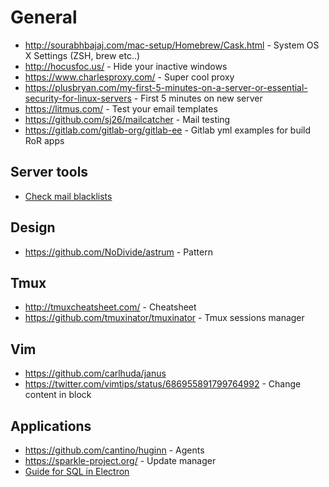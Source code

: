 # General

* http://sourabhbajaj.com/mac-setup/Homebrew/Cask.html - System OS X Settings (ZSH, brew etc..)
* http://hocusfoc.us/ - Hide your inactive windows
* https://www.charlesproxy.com/ - Super cool proxy
* https://plusbryan.com/my-first-5-minutes-on-a-server-or-essential-security-for-linux-servers - First 5 minutes on new server
* https://litmus.com/ - Test your email templates
* https://github.com/sj26/mailcatcher - Mail testing
* https://gitlab.com/gitlab-org/gitlab-ee - Gitlab yml examples for build RoR apps

## Server tools

* [Check mail blacklists](https://mxtoolbox.com/)

## Design

* https://github.com/NoDivide/astrum - Pattern

## Tmux

* http://tmuxcheatsheet.com/ - Cheatsheet
* https://github.com/tmuxinator/tmuxinator - Tmux sessions manager

## Vim

* https://github.com/carlhuda/janus
* https://twitter.com/vimtips/status/686955891799764992 - Change content in block

## Applications

* https://github.com/cantino/huginn - Agents
* https://sparkle-project.org/ - Update manager
* [Guide for SQL in Electron](https://github.com/sqlectron/sqlectron-gui)
